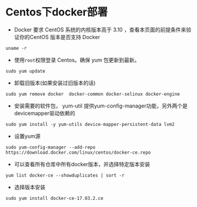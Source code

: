 # Centos下docker部署

* Docker 要求 CentOS 系统的内核版本高于 3.10 ，查看本页面的前提条件来验证你的CentOS 版本是否支持 Docker

```
uname -r
```

* 使用`root`权限登录 Centos。确保 yum 包更新到最新。

```
sudo yum update
```

* 卸载旧版本\(如果安装过旧版本的话\)

```
sudo yum remove docker  docker-common docker-selinux docker-engine
```

* 安装需要的软件包， yum-util 提供yum-config-manager功能，另外两个是devicemapper驱动依赖的

```
sudo yum install -y yum-utils device-mapper-persistent-data lvm2
```

* 设置yum源

```
sudo yum-config-manager --add-repo https://download.docker.com/linux/centos/docker-ce.repo
```

* 可以查看所有仓库中所有docker版本，并选择特定版本安装

```
yum list docker-ce --showduplicates | sort -r
```

* 选择版本安装

```
sudo yum install docker-ce-17.03.2.ce
```



